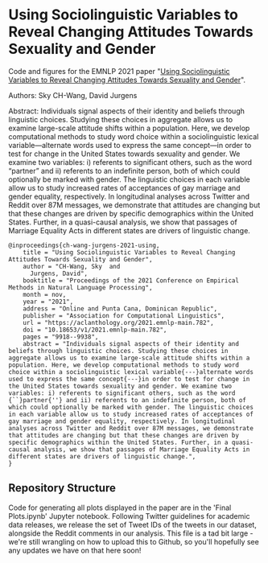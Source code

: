 # Using Sociolinguistic Variables to Reveal Changing Attitudes Towards Sexuality and Gender
Code and figures for the EMNLP 2021 paper "[Using Sociolinguistic Variables to Reveal Changing Attitudes Towards Sexuality and Gender](https://aclanthology.org/2021.emnlp-main.782/)".

Authors: Sky CH-Wang, David Jurgens

Abstract: 
Individuals signal aspects of their identity and beliefs through linguistic choices. Studying these choices in aggregate allows us to examine large-scale attitude shifts within a population. Here, we develop computational methods to study word choice within a sociolinguistic lexical variable—alternate words used to express the same concept—in order to test for change in the United States towards sexuality and gender. We examine two variables: i) referents to significant others, such as the word “partner” and ii) referents to an indefinite person, both of which could optionally be marked with gender. The linguistic choices in each variable allow us to study increased rates of acceptances of gay marriage and gender equality, respectively. In longitudinal analyses across Twitter and Reddit over 87M messages, we demonstrate that attitudes are changing but that these changes are driven by specific demographics within the United States. Further, in a quasi-causal analysis, we show that passages of Marriage Equality Acts in different states are drivers of linguistic change.

```
@inproceedings{ch-wang-jurgens-2021-using,
    title = "Using Sociolinguistic Variables to Reveal Changing Attitudes Towards Sexuality and Gender",
    author = "CH-Wang, Sky  and
      Jurgens, David",
    booktitle = "Proceedings of the 2021 Conference on Empirical Methods in Natural Language Processing",
    month = nov,
    year = "2021",
    address = "Online and Punta Cana, Dominican Republic",
    publisher = "Association for Computational Linguistics",
    url = "https://aclanthology.org/2021.emnlp-main.782",
    doi = "10.18653/v1/2021.emnlp-main.782",
    pages = "9918--9938",
    abstract = "Individuals signal aspects of their identity and beliefs through linguistic choices. Studying these choices in aggregate allows us to examine large-scale attitude shifts within a population. Here, we develop computational methods to study word choice within a sociolinguistic lexical variable{---}alternate words used to express the same concept{---}in order to test for change in the United States towards sexuality and gender. We examine two variables: i) referents to significant others, such as the word {``}partner{''} and ii) referents to an indefinite person, both of which could optionally be marked with gender. The linguistic choices in each variable allow us to study increased rates of acceptances of gay marriage and gender equality, respectively. In longitudinal analyses across Twitter and Reddit over 87M messages, we demonstrate that attitudes are changing but that these changes are driven by specific demographics within the United States. Further, in a quasi-causal analysis, we show that passages of Marriage Equality Acts in different states are drivers of linguistic change.",
}
```

## Repository Structure
Code for generating all plots displayed in the paper are in the 'Final Plots.ipynb' Jupyter notebook. Following Twitter guidelines for academic data releases, we release the set of Tweet IDs of the tweets in our dataset, alongside the Reddit comments in our analysis. This file is a tad bit large - we're still wrangling on how to upload this to Github, so you'll hopefully see any updates we have on that here soon!
